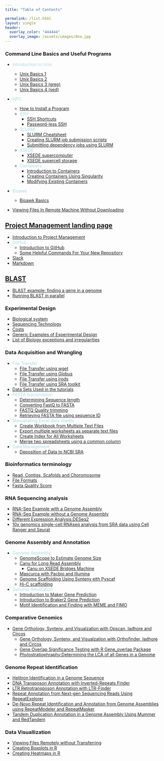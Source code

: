```yaml
---
title: "Table of Contents"

permalink: /list.html
layout: single
header:
  overlay_color: "444444"
  overlay_image: /assets/images/dna.jpg
---
```


### Command Line Basics and Useful Programs
* <span style="color:lightblue">Introduction to Unix</span>
  * [Unix Basics 1](../Appendix/unix-basics-1.md)  
  * [Unix Basics 2](../Appendix/unix-basics-2.md)
  * [Unix Basics 3 (grep)](../Appendix/unix-basics-3.md)
  * [Unix Basics 4 (sed)](../Appendix/unix-basics-4.md)
* <span style="color:lightblue">HPC</span>
  * [How to Install a Program](../Appendix/HPC/guide-for-installing-various-types-of-programs-in-linux.md)
  * <span style="color:lightblue">SSH</span>
    * [SSH Shortcuts](../Appendix/HPC/ssh-shortcuts.md)
    * [Password-less SSH](../Appendix/HPC/password-less-ssh-login.md)
  * <span style="color:lightblue">SLURM</span>
    * [SLURM Cheatsheet](../Appendix/HPC/SLURM/slurm-cheatsheat.md)
    * [Creating SLURM job submission scripts](../Appendix/HPC/SLURM/creating-slurm-job-submission-scripts-for-condo.md)
    * [Submitting dependency jobs using SLURM](../Appendix/HPC/SLURM/submitting-dependency-jobs-using-slurm.md)
  * <span style="color:lightblue">XSEDE</span>
    * [XSEDE supercomputer](../Appendix/HPC/xsede/xsede.md)
    * [XSEDE supercell storage](../Appendix/HPC/xsede/using-psc-supercell-storage-for-bridges-and-greenfield.md)
  * <span style="color:lightblue">Containers</span>
    * [Introduction to Containers](../Appendix/HPC/Containers/Intro_Singularity.md)
    * [Creating Containers Using Singularity](../Appendix/HPC/Containers/creatingContainers.md)
    * [Modifying Existing Containers](../Appendix/HPC/Containers/modifyingExistingContainers.md)
* <span style="color:lightblue">Bioawk</span>
  * [Bioawk Basics](../Appendix/bioawk-basics.md)

* [Viewing Files In Remote Machine Without Downloading](../Appendix/HPC/viewing-files-in-remote-machine-without-downloading-locally.md)

## [Project Management landing page](https://isugenomics.github.io/bioinformatics-workbook/projectManagement/projectManagement_index)
* [Introduction to Project Management](https://isugenomics.github.io/bioinformatics-workbook/projectManagement/Intro_projectManagement)
* <span style="color:lightblue">GitHub</span>
  * [Introduction to GitHub](../Appendix/github/introgithub.md)
  * [Some Helpful Commands For Your New Repository](../Appendix/github/github2.md)
* [Slack](../Appendix/slack.md)
* [Markdown](../Appendix/Markdown.md)


## [BLAST](../dataAnalysis/blast/blast_index.md)

* [BLAST example: finding a gene in a genome](../dataAnalysis/blast/blastExample.md)
* [Running BLAST in parallel](../dataAnalysis/blast/running-blast-jobs-in-parallel.md)

### Experimental Design
* [Biological system](../experimentalDesign/bio_sys.md)
* [Sequencing Technology](../experimentalDesign/sequencing.md)
* [Costs](../experimentalDesign/costs.md)
* [Generic Examples of Experimental Design](../experimentalDesign/eD_genericExamples.md)
* [List of Biology exceptions and irregularities](../Appendix/biology_tidbits.md)

### Data Acquisition and Wrangling
* <span style="color:lightblue">File Transfer</span>
  * [File Transfer using wget](../dataAcquisition/fileTransfer/downloading-files-via-wget.md)
  * [File Transfer using Globus](../dataAcquisition/fileTransfer/file-transfer-using-globus-connect-personal-gcp.md)
  * [File Transfer using irods](../dataAcquisition/fileTransfer/getting-data-from-iplant-via-irods.md)
  * [File Transfer using SRA toolkit](../dataAcquisition/fileTransfer/sra.md)
* [Data Sets Used in the tutorials](../dataAcquisition/dataSets.md)
* <span style="color:lightblue">FASTA manipulation</span>
  * [Determining Sequence length](../dataWrangling/fastaq-manipulations/calculate-sequence-lengths-in-a-fasta-file.md)
  * [Converting FastQ to FASTA](../dataWrangling/fastaq-manipulations/converting-fastq-format-to-fasta.md)
  * [FASTQ Quality trimming](../dataWrangling/fastaq-manipulations/fastq-quality-trimming.md)
  * [Retrieving FASTA file using sequence ID](../dataWrangling/fastaq-manipulations/retrieve-fasta-sequences-using-sequence-ids.md)
* <span style="color:lightblue">Manuplating Excel data sheets</span>
  * [Create Workbook from Multiple Text Files](../dataWrangling/microsoftExcel/import-multiple-text-files-as-separate-worksheets-in-excel.md)
  * [Export multiple worksheets as separate text files ](../dataWrangling/microsoftExcel/export-multiple-worksheets-as-separate-text-files-in-excel.md)
  * [Create Index for All Worksheets](../dataWrangling/microsoftExcel/generate-index-sheet-linking-all-spreadsheets-in-excel.md)
  * [Merge two spreadsheets using a common column](../dataWrangling/microsoftExcel/Merge_two_spreadsheets_using_a_common_column_in_Excel.md)
* <span style="color:lightblue">Data Management</span>
  * [Deposition of Data to NCBI SRA](../dataWrangling/NCBI_Data_Submission.md)

### Bioinformatics terminology
* [Read, Contigs, Scafolds and Choromosome](../introduction/dataTerminology.md)
* [File Formats](../introduction/fileFormats.md)
* [Fasta Quality Score](../introduction/fastqquality-score-encoding.md)

### RNA Sequencing analysis
* [RNA-Seq Example with a Genome Assembly](../dataAnalysis/RNA-Seq/RNA-SeqIntro/RNAseq-using-a-genome.md)
* [RNA-Seq Example without a Genome Assembly](../dataAnalysis/RNA-Seq/RNA-SeqIntro/RNAseq-without-a-genome.md)
* [Different Expression Analysis:DESeq2](../dataAnalysis/RNA-Seq/RNA-SeqIntro/Differential-Expression-Analysis.md)
* [10x genomics single-cell RNAseq analysis from SRA data using Cell Ranger and Seurat](../dataAnalysis/RNA-Seq/Single_Cell_RNAseq/Chromium_Cell_Ranger.md)


### Genome Assembly and Annotation
* <span style="color:lightblue">Genome Assembly</span>
  * [GenomeScope to Estimate Genome Size](../dataAnalysis/GenomeAssembly/genomescope.md)
  * [Canu for Long Read Assembly](../dataAnalysis/GenomeAssembly/LongRead/Canu.md)
    * [Canu on XSEDE Bridges Machine](../dataAnalysis/GenomeAssembly/LongRead/Canu_bridges.md)
  * [Mascurca with Pacbio and Illumina](../dataAnalysis/GenomeAssembly/Hybrid/MaSuRCA.md)
  * [Genome Scaffolding Using Synteny eith Pyscaf](../dataAnalysis/GenomeAssembly/Pyscaf_Synteny_Scaffolding.md)
  * [Hi-C scaffolding](../dataAnalysis/GenomeAssembly/Hybrid/Scaffolding_with_HiC_Juicer.md)
* <span style="color:lightblue">Genome Annotation</span>
  * [Introduction to Maker Gene Prediction](../dataAnalysis/GenomeAnnotation/Intro_To_Maker.md)
  * [Introduction to Braker2 Gene Prediction](../dataAnalysis/GenomeAnnotation/Intro_to_Braker2.md)
  * [Motif Identification and Finding with MEME and FIMO](../dataAnalysis/GenomeAnnotation/MEME_Motif_Finding_In_Genomes.md)  

### Comparative Genomics
* [Gene Orthology, Synteny, and Visualzation with Opscan, Iadhore and Circos](../dataAnalysis/ComparativeGenomics/Gene_Orthology_And_Synteny.md)
  * [Gene Orthology, Synteny, and Visualzation with Orthofinder, Iadhore and Circos](../dataAnalysis/ComparativeGenomics/OrthofinderSynteny.md)
  * [Gene Overlap Significance Testing with R Gene_overlap Package](../dataAnalysis/ComparativeGenomics/Gene_Category_overlap_Fisher_exact_testing.md)  
  * [Phylostratiophraphy:Determining the LCA of all Genes in a Genome](../dataAnalysis/ComparativeGenomics/phylostratr.md)

### Genome Repeat Identification
* [Helitron Identification in a Genome Sequence](../dataAnalysis/ComparativeGenomics/Helitron_Scanner.md)
* [DNA Transposon Annotation with Inverted-Repeats Finder](../dataAnalysis/ComparativeGenomics/InvertedRepeatsFinderForDNATransposonAnnotation.md)
* [LTR Retrotransposon Annotation with LTR-Finder](../dataAnalysis/ComparativeGenomics/LTRFinder.md)  
* [Repeat Annotation from Next-gen Sequencing Reads Using RepeatExplorer](../dataAnalysis/ComparativeGenomics/RepeatExplorer.md)
* [De-Novo Repeat Identification and Annotation from Genome Assemblies using RepeatModeler and RepeatMasker](../dataAnalysis/ComparativeGenomics/RepeatModeler_RepeatMasker.md)
* [Tandem Duplication Annotation in a Genome Assembly Using Mummer and RedTandem](../dataAnalysis/ComparativeGenomics/Tandem_Duplication_Detection.md)

### Data Visuallization
* [Viewing Files Remotely without Transferring](../Appendix/HPC/viewing-files-in-remote-machine-without-downloading-locally.md)
* [Creating Boxplots in R](../dataWrangling/R/generate-boxplots.md)
* [Creating Heatmaps in R](../dataWrangling/R/generate_heatmaps.md)
